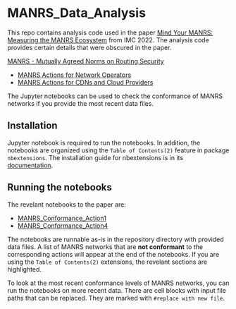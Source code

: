 # MANRS_Data_Analysis

This repo contains analysis code used in the paper [Mind Your MANRS: Measuring the MANRS Ecosystem](https://www.caida.org/catalog/papers/2022_mind_your_manrs/mind_your_manrs.pdf) from IMC 2022. The analysis code provides certain details that were obscured in the paper.

[MANRS - Mutually Agreed Norms on Routing Security](https://www.manrs.org/)
- [MANRS Actions for Network Operators](https://www.manrs.org/netops/network-operator-actions/)
- [MANRS Actions for CDNs and Cloud Providers](https://www.manrs.org/cdn-cloud-providers/actions/)

The Jupyter notebooks can be used to check the conformance of MANRS networks if you provide the most recent data files.

## Installation
Jupyter notebook is required to run the notebooks. In addition, the notebooks are organized using the `Table of Contents(2)` feature in package `nbextensions`. The installation guide for nbextensions is in its [documentation](https://jupyter-contrib-nbextensions.readthedocs.io/en/latest/install.html).

## Running the notebooks
The revelant notebooks to the paper are:  
- [MANRS_Conformance_Action1](https://github.com/CAIDA/MANRS_Data_Analysis/blob/master/MANRS_Conformance_Action1.ipynb)
- [MANRS_Conformance_Action4](https://github.com/CAIDA/MANRS_Data_Analysis/blob/master/MANRS_Conformance_Action4.ipynb)

The notebooks are runnable as-is in the repository directory with provided data files. A list of MANRS networks that are **not conformant** to the corresponding actions will appear at the end of the notebooks. If you are using the `Table of Contents(2)` extensions, the revelant sections are highlighted.

To look at the most recent conformance levels of MANRS networks, you can run the notebooks on more recent data. There are cell blocks with input file paths that can be replaced. They are marked with `#replace with new file`.
